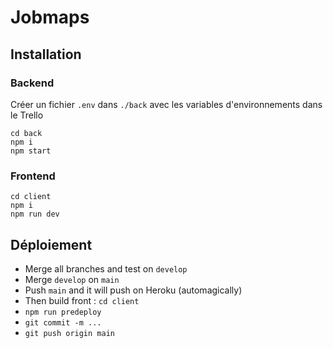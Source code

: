 # Jobmaps

## Installation

### Backend

Créer un fichier `.env` dans `./back` avec les variables d'environnements dans le Trello

```
cd back
npm i
npm start
```

### Frontend

```
cd client
npm i
npm run dev
```

## Déploiement

- Merge all branches and test on `develop`
- Merge `develop` on `main`
- Push `main` and it will push on Heroku (automagically)
- Then build front : `cd client`
- `npm run predeploy`
- `git commit -m ...`
- `git push origin main`
